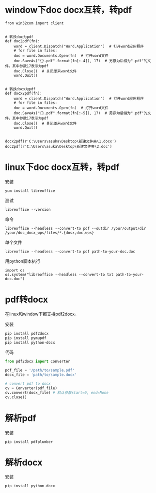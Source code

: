 # window下doc docx互转，转pdf

```
from win32com import client


# 转换doc为pdf
def doc2pdf(fn):
    word = client.Dispatch("Word.Application")  # 打开word应用程序
    # for file in files:
    doc = word.Documents.Open(fn)  # 打开word文件
    doc.SaveAs("{}.pdf".format(fn[:-4]), 17)  # 另存为后缀为".pdf"的文件，其中参数17表示为pdf
    doc.Close()  # 关闭原来word文件
    word.Quit()


# 转换docx为pdf
def docx2pdf(fn):
    word = client.Dispatch("Word.Application")  # 打开word应用程序
    # for file in files:
    doc = word.Documents.Open(fn)  # 打开word文件
    doc.SaveAs("{}.pdf".format(fn[:-5]), 17)  # 另存为后缀为".pdf"的文件，其中参数17表示为pdf    
    doc.Close()  # 关闭原来word文件
    word.Quit()


docx2pdf(r'C:\Users\asuka\Desktop\新建文件夹\1.docx')
doc2pdf(r'C:\Users\asuka\Desktop\新建文件夹\2.doc')

```

# linux下doc docx互转，转pdf

安装

```undefined
yum install libreoffice
```

测试

```
libreoffice --version
```

命令

```
libreoffice --headless --convert-to pdf --outdir /your/output/dir /your/doc_docx_wps/files/*.{dosx,doc,wps}
```

单个文件

```
libreoffice --headless --convert-to pdf path-to-your-doc.doc
```

用python脚本执行

```
import os
os.system("libreoffice --headless --convert-to txt path-to-your-doc.doc")
```



# pdf转docx

在linux和window下都支持pdf2docx。

安装

```bash
pip install pdf2docx
pip install pymupdf
pip install python-docx
```

代码

```python
from pdf2docx import Converter

pdf_file = '/path/to/sample.pdf'
docx_file = 'path/to/sample.docx'

# convert pdf to docx
cv = Converter(pdf_file)
cv.convert(docx_file) # 默认参数start=0, end=None
cv.close()
```



# 解析pdf

安装

```
pip install pdfplumber
```





# 解析docx

安装

```
pip install python-docx
```






